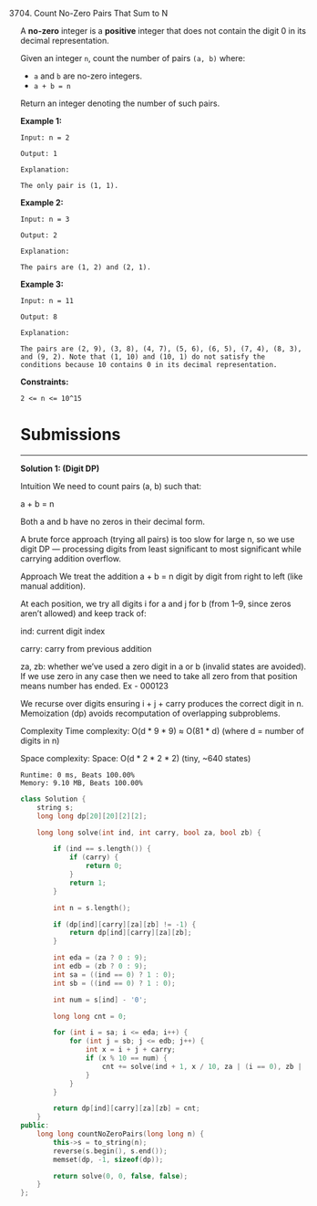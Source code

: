 3704. Count No-Zero Pairs That Sum to N

A **no-zero** integer is a **positive** integer that does not contain the digit 0 in its decimal representation.

Given an integer `n`, count the number of pairs `(a, b)` where:

* `a` and `b` are no-zero integers.
* `a + b = n`

Return an integer denoting the number of such pairs.

 

**Example 1:**
```
Input: n = 2

Output: 1

Explanation:

The only pair is (1, 1).
```

**Example 2:**
```
Input: n = 3

Output: 2

Explanation:

The pairs are (1, 2) and (2, 1).
```

**Example 3:**
```
Input: n = 11

Output: 8

Explanation:

The pairs are (2, 9), (3, 8), (4, 7), (5, 6), (6, 5), (7, 4), (8, 3), and (9, 2). Note that (1, 10) and (10, 1) do not satisfy the conditions because 10 contains 0 in its decimal representation.
```
 

**Constraints:**

`2 <= n <= 10^15`

# Submissions
---
**Solution 1: (Digit DP)**

Intuition
We need to count pairs (a, b) such that:

a + b = n

Both a and b have no zeros in their decimal form.

A brute force approach (trying all pairs) is too slow for large n, so we use digit DP — processing digits from least significant to most significant while carrying addition overflow.

Approach
We treat the addition a + b = n digit by digit from right to left (like manual addition).

At each position, we try all digits i for a and j for b (from 1–9, since zeros aren’t allowed) and keep track of:

ind: current digit index

carry: carry from previous addition

za, zb: whether we’ve used a zero digit in a or b (invalid states are avoided). If we use zero in any case then we need to take all zero from that position means number has ended. Ex - 000123

We recurse over digits ensuring i + j + carry produces the correct digit in n.
Memoization (dp) avoids recomputation of overlapping subproblems.

Complexity
Time complexity:
O(d * 9 * 9) ≈ O(81 * d) (where d = number of digits in n)

Space complexity:
Space: O(d * 2 * 2 * 2) (tiny, ~640 states)

```
Runtime: 0 ms, Beats 100.00%
Memory: 9.10 MB, Beats 100.00%
```
```c++
class Solution {
    string s;
    long long dp[20][20][2][2];

    long long solve(int ind, int carry, bool za, bool zb) {

        if (ind == s.length()) {
            if (carry) {
                return 0;
            }
            return 1;
        }

        int n = s.length();

        if (dp[ind][carry][za][zb] != -1) {
            return dp[ind][carry][za][zb];
        }

        int eda = (za ? 0 : 9);
        int edb = (zb ? 0 : 9);
        int sa = ((ind == 0) ? 1 : 0);
        int sb = ((ind == 0) ? 1 : 0);

        int num = s[ind] - '0';

        long long cnt = 0;

        for (int i = sa; i <= eda; i++) {
            for (int j = sb; j <= edb; j++) {
                int x = i + j + carry;
                if (x % 10 == num) {
                    cnt += solve(ind + 1, x / 10, za | (i == 0), zb | (j == 0));
                }
            }
        }

        return dp[ind][carry][za][zb] = cnt;
    }
public:
    long long countNoZeroPairs(long long n) {
        this->s = to_string(n);
        reverse(s.begin(), s.end());
        memset(dp, -1, sizeof(dp));

        return solve(0, 0, false, false);
    }
};
```
